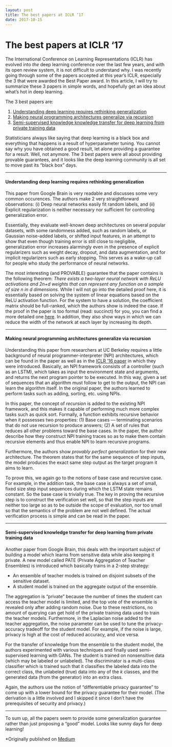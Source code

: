 ```yaml
---
layout: post
title: The best papers at ICLR ‘17
date: 2017-10-15
---
```

# The best papers at ICLR ‘17

The International Conference on Learning Representations (ICLR) has evolved into
*the* deep learning conference over the last few years, and with its open review
system, it is not difficult to understand why. I was recently going through some
of the papers accepted at this year’s ICLR, especially the 3 that were awarded
the Best Paper award. In this article, I will try to summarize these 3 papers in
simple words, and hopefully get an idea about what’s hot in deep learning.

The 3 best papers are:

1.  [Understanding deep learning requires rethinking
generalization](https://arxiv.org/pdf/1611.03530.pdf)
2.  [Making neural programming architectures generalize via
recursion](https://arxiv.org/pdf/1704.06611.pdf)
3.  [Semi-supervised knowledge knowledge transfer for deep learning from private
training data](https://arxiv.org/pdf/1610.05755.pdf)

Statisticians always like saying that deep learning is a black box and everything
that happens is a result of hyperparameter tuning. You cannot say why you have
obtained a good result, let alone providing a guarantee for a result. Well, not
anymore. The 3 best papers were all about providing provable guarantees, and it
looks like the deep learning community is all set to move past its “black box”
days.

*****

#### Understanding deep learning requires rethinking generalization

This paper from Google Brain is very readable and discusses some very common
occurences. The authors make 2 very straightforward observations: (i) Deep
neural networks easily fit random labels, and (ii) Explicit regularization is
neither necessary nor sufficient for controlling generalization error.

Essentially, they evaluate well-known deep architectures on several popular
datasets, with some randomness added, such as random labels, or Gaussian
noise-added labels, or shifted input features, in an attempt to show that even
though training error is still close to negligible, generalization error
increases alarmingly even in the presence of explicit regularizers such as
weight decay, dropout, and data augmentation, and for implicit regularizers such
as early stopping. This serves as a wake-up call for people who study the
performance of neural networks.

The most interesting (and PROVABLE) guarantee that the paper contains is the
following theorem: *There exists a two-layer neural network with ReLU
activations and 2n+d weights that can represent any function on a sample of size
n in d dimensions.* While I will not go into the detailed proof here, it is
essentially based on solving the system of linear equations based on the ReLU
activation function. For the system to have a solution, the coefficient matrix
should be full-ranked, which the authors show is indeed the case. If the proof
in the paper is too formal (read: succinct) for you, you can find a more
detailed one
[here](https://danieltakeshi.github.io/2017/05/19/understanding-deep-learning-requires-rethinking-generalization-my-thoughts-and-notes).
In addition, they also show ways in which we can reduce the width of the network
at each layer by increasing its depth.

*****

#### Making neural programming architectures generalize via recursion

Understanding this paper from researchers at UC Berkeley requires a little
background of neural programmer-interpreter (NPI) architectures, which can be
found in the paper as well as in the [ICLR ’16
paper](https://arxiv.org/pdf/1511.06279.pdf) in which they were introduced.
Basically, an NPI framework consists of a controller (such as an LSTM), which
takes as input the environment state and arguments, and returns the next program
pointer to be executed. In this way, given a set of sequences that an algorithm
must follow to get to the output, the NPI can learn the algorithm itself. In the
original paper, the authors learned to perform tasks such as adding, sorting,
etc. using NPIs.

In this paper, the concept of *recursion* is added to the existing NPI
framework, and this makes it capable of performing much more complex tasks such
as quick sort. Formally, a function exhibits recursive behavior when it
possesses two properties: (1) Base cases — terminating scenarios that do not use
recursion to produce answers; (2) A set of rules that reduces all other problems
toward the base cases. In the paper, the author describe how they construct NPI
training traces so as to make them contain recursive elements and thus enable
NPI to learn recursive programs.

Furthermore, the authors show *provably perfect generalization* for their new
architecture. The theorem states that for the same sequence of step inputs, the
model produces the exact same step output as the target program it aims to
learn.

To prove this, we again go to the notions of base case and recursive case. For
example, in the addition task, the base case is always a set of small, fixed
size step input sequences during which the LSTM state remains constant. So the
base case is trivially true. The key in proving the recursive step is to
construct the verification set well, so that the step inputs are neither too
large so as to be outside the scope of evaluation, nor too small so that the
semantics of the problem are not well defined. The actual verification process
is simple and can be read in the paper.

*****

#### Semi-supervised knowledge transfer for deep learning from private training data

Another paper from Google Brain, this deals with the important subject of
building a model which learns from sensitive data while also keeping it private.
A new model called PATE (Private Aggregation of Teacher Ensembles) is introduced
which basically trains in a 2-step strategy:

* An ensemble of teacher models is trained on disjoint subsets of the sensitive
dataset.
* A student model is trained on the aggregate output of the ensemble.

The aggregation is “private” because the number of times the student can access
the teacher model is limited, and the top vote of the ensemble is revealed only
after adding random noise. Due to these restrictions, no amount of querying can
get hold of the private training data used to train the teacher models.
Furthermore, in the Laplacian noise added to the teacher aggregation, the noise
parameter can be used to tune the privacy-accuracy tradeoff for the student
model. For example, if the noise is large, privacy is high at the cost of
reduced accuracy, and vice versa.

For the transfer of knowledge from the ensemble to the student model, the
authors experimented with various techniques and finally used semi-supervised
learning with GANs. The student is trained on nonsensitive data (which may be
labeled or unlabeled). The discriminator is a multi-class classifier which is
trained such that it classifies the labeled data into the correct class, the
unlabeled (true) data into any of the *k* classes, and the generated data (from
the generator) into an extra class.

Again, the authors use the notion of “differentiable privacy guarantee” to come
up with a lower bound for the privacy guarantee for their model. (The derivation
is a little involved and I skipped it since I don’t have the prerequisites of
security and privacy.)

*****

To sum up, all the papers seem to provide some generalization guarantee rather
than just proposing a “good” model. Looks like sunny days for deep learning!

*Originally published on [Medium](https://medium.com/explorations-in-language-and-learning/the-best-papers-at-iclr-17-9f5695e08532)
